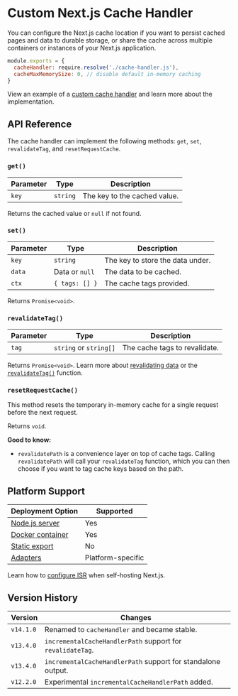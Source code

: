 # Custom Next.js Cache Handler

You can configure the Next.js cache location if you want to persist cached pages and data to durable storage, or share the cache across multiple containers or instances of your Next.js application.

```js filename="next.config.js"
module.exports = {
  cacheHandler: require.resolve('./cache-handler.js'),
  cacheMaxMemorySize: 0, // disable default in-memory caching
}
```

View an example of a [custom cache handler](/docs/app/guides/self-hosting.md#configuring-caching) and learn more about the implementation.

## API Reference

The cache handler can implement the following methods: `get`, `set`, `revalidateTag`, and `resetRequestCache`.

### `get()`

| Parameter | Type     | Description                  |
| --------- | -------- | ---------------------------- |
| `key`     | `string` | The key to the cached value. |

Returns the cached value or `null` if not found.

### `set()`

| Parameter | Type           | Description                      |
| --------- | -------------- | -------------------------------- |
| `key`     | `string`       | The key to store the data under. |
| `data`    | Data or `null` | The data to be cached.           |
| `ctx`     | `{ tags: [] }` | The cache tags provided.         |

Returns `Promise<void>`.

### `revalidateTag()`

| Parameter | Type                   | Description                   |
| --------- | ---------------------- | ----------------------------- |
| `tag`     | `string` or `string[]` | The cache tags to revalidate. |

Returns `Promise<void>`. Learn more about [revalidating data](/docs/app/guides/incremental-static-regeneration.md) or the [`revalidateTag()`](/docs/app/api-reference/functions/revalidateTag.md) function.

### `resetRequestCache()`

This method resets the temporary in-memory cache for a single request before the next request.

Returns `void`.

**Good to know:**

* `revalidatePath` is a convenience layer on top of cache tags. Calling `revalidatePath` will call your `revalidateTag` function, which you can then choose if you want to tag cache keys based on the path.

## Platform Support

| Deployment Option                                                      | Supported         |
| ---------------------------------------------------------------------- | ----------------- |
| [Node.js server](/docs/app/getting-started/deploying.md#nodejs-server) | Yes               |
| [Docker container](/docs/app/getting-started/deploying.md#docker)      | Yes               |
| [Static export](/docs/app/getting-started/deploying.md#static-export)  | No                |
| [Adapters](/docs/app/getting-started/deploying.md#adapters)            | Platform-specific |

Learn how to [configure ISR](/docs/app/guides/self-hosting.md#caching-and-isr) when self-hosting Next.js.

## Version History

| Version   | Changes                                                      |
| --------- | ------------------------------------------------------------ |
| `v14.1.0` | Renamed to `cacheHandler` and became stable.                 |
| `v13.4.0` | `incrementalCacheHandlerPath` support for `revalidateTag`.   |
| `v13.4.0` | `incrementalCacheHandlerPath` support for standalone output. |
| `v12.2.0` | Experimental `incrementalCacheHandlerPath` added.            |
